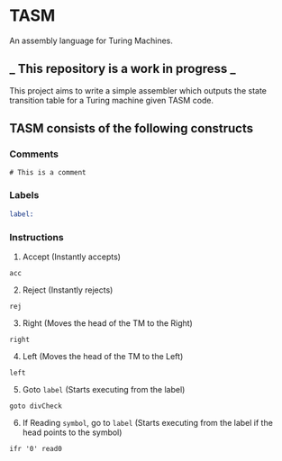 # TASM

An assembly language for Turing Machines.

## **_ This repository is a work in progress _**

This project aims to write a simple assembler which outputs the state transition table for a Turing machine given TASM code.

## TASM consists of the following constructs

### Comments

```assembly
# This is a comment
```

### Labels

```asm
label:
```

### Instructions

1. Accept (Instantly accepts)

```assembly
acc

```

2. Reject (Instantly rejects)

```assembly
rej
```

3. Right (Moves the head of the TM to the Right)

```assembly
right
```

4. Left (Moves the head of the TM to the Left)

```assembly
left
```

5. Goto `label` (Starts executing from the label)

```assembly
goto divCheck
```

6. If Reading `symbol`, go to `label` (Starts executing from the label if the head points to the symbol)

```assembly
ifr '0' read0
```
